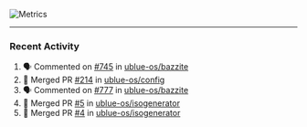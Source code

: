 ![Metrics](https://metrics.lecoq.io/KyleGospo?template=classic&base=header%2C%20activity%2C%20community%2C%20repositories%2C%20metadata&base.indepth=false&base.hireable=false&base.skip=false&config.timezone=America%2FLos_Angeles)

---
### Recent Activity
<!--START_SECTION:activity-->
1. 🗣 Commented on [#745](https://github.com/ublue-os/bazzite/issues/745#issuecomment-1949437367) in [ublue-os/bazzite](https://github.com/ublue-os/bazzite)
2. 🎉 Merged PR [#214](https://github.com/ublue-os/config/pull/214) in [ublue-os/config](https://github.com/ublue-os/config)
3. 🗣 Commented on [#777](https://github.com/ublue-os/bazzite/issues/777#issuecomment-1948896012) in [ublue-os/bazzite](https://github.com/ublue-os/bazzite)
4. 🎉 Merged PR [#5](https://github.com/ublue-os/isogenerator/pull/5) in [ublue-os/isogenerator](https://github.com/ublue-os/isogenerator)
5. 🎉 Merged PR [#4](https://github.com/ublue-os/isogenerator/pull/4) in [ublue-os/isogenerator](https://github.com/ublue-os/isogenerator)
<!--END_SECTION:activity-->
